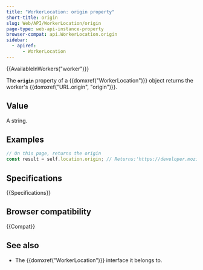 ```yaml
---
title: "WorkerLocation: origin property"
short-title: origin
slug: Web/API/WorkerLocation/origin
page-type: web-api-instance-property
browser-compat: api.WorkerLocation.origin
sidebar:
  - apiref:
      - WorkerLocation
---
```


{{AvailableInWorkers("worker")}}

The **`origin`** property of a {{domxref("WorkerLocation")}} object returns the worker's {{domxref("URL.origin", "origin")}}.

## Value

A string.

## Examples

```js
// On this page, returns the origin
const result = self.location.origin; // Returns:'https://developer.mozilla.org:443'
```

## Specifications

{{Specifications}}

## Browser compatibility

{{Compat}}

## See also

- The {{domxref("WorkerLocation")}} interface it belongs to.
